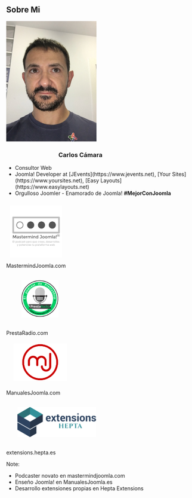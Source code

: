 ## Sobre Mi
<div class="small-font">
    <div class="row">
        <div class="column-1-2">
            <img src="/images/yo.jpg" alt="Carlos Cámara" style="width:48%;"/>
        </div>
        <div class="column-1-2">
            <h3 style="text-align: left; margin-left: 140px;">Carlos Cámara</h3>
            <ul style="">
                <li>Consultor Web</li>
                <li>Joomla! Developer at [JEvents](https://www.jevents.net), [Your Sites](https://www.yoursites.net), [Easy Layouts](https://www.easylayouts.net)</li>
                <li>Orgulloso Joomler - Enamorado de Joomla! <strong>#MejorConJoomla</strong></li>
            </ul>
        <div class="column-1-2">
            <img src="/images/mastermindjoomla.svg" style="width:140px;height:140px;padding:10px;"/><br/>
            MastermindJoomla.com
        </div>
        <div class="column-1-2">
            <img src="/images/prestaradio.svg" style="height:100px;padding:30px 40px;"/><br/>
			PrestaRadio.com            
        </div>
        <div class="column-1-2">
            <img src="/images/logo_mj.svg" style="height:100px;padding:20px;"/><br/>
            ManualesJoomla.com 
        </div>
        <div class="column-1-2">
            <img src="/images/hepta-extensions-logo.svg" style="height:80px;padding:30px;"/><br/>
            extensions.hepta.es
        </div>
        </div>
    </div>
</div>

Note:
* Podcaster novato en mastermindjoomla.com
* Enseño Joomla! en ManualesJoomla.es
* Desarrollo extensiones propias en Hepta Extensions
